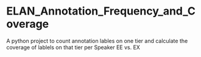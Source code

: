 # ELAN_Annotation_Frequency_and_Coverage
A python project to count annotation lables on one tier and calculate the coverage of lablels on that tier per Speaker EE vs. EX
